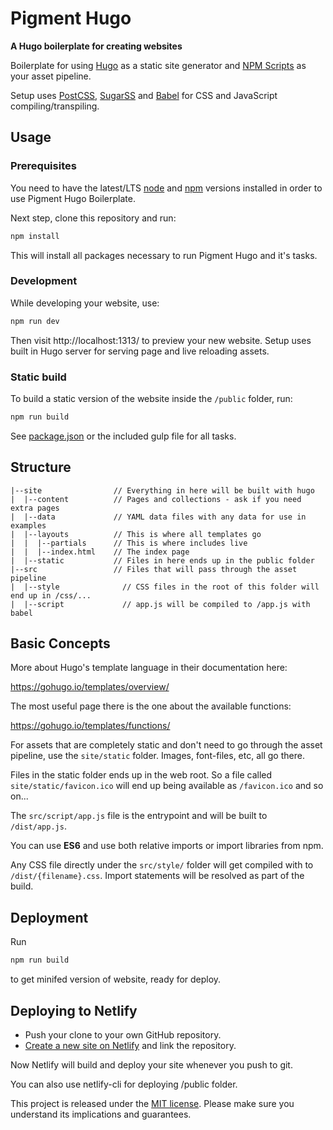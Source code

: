 # Pigment Hugo

**A Hugo boilerplate for creating websites**

Boilerplate for using [Hugo](https://gohugo.io/) as a static site generator and [NPM Scripts](https://docs.npmjs.com/cli/run-script) as your asset pipeline.

Setup uses [PostCSS](http://postcss.org/), [SugarSS](https://github.com/postcss/sugarss) and [Babel](https://babeljs.io/) for CSS and JavaScript compiling/transpiling.

## Usage

### Prerequisites

You need to have the latest/LTS [node](https://nodejs.org/en/download/) and [npm](https://www.npmjs.com/get-npm) versions installed in order to use Pigment Hugo Boilerplate.

Next step, clone this repository and run:

```bash
npm install
```

This will install all packages necessary to run Pigment Hugo and it's tasks.

### Development

While developing your website, use:

```bash
npm run dev
```

Then visit http://localhost:1313/ to preview your new website.
Setup uses built in Hugo server for serving page and live reloading assets.

### Static build

To build a static version of the website inside the `/public` folder, run:

```bash
npm run build
```

See [package.json](https://github.com/atomtigerzoo/victor-hugo/blob/readme-updates/package.json#L7) or the included gulp file for all tasks.

## Structure

```
|--site                // Everything in here will be built with hugo
|  |--content          // Pages and collections - ask if you need extra pages
|  |--data             // YAML data files with any data for use in examples
|  |--layouts          // This is where all templates go
|  |  |--partials      // This is where includes live
|  |  |--index.html    // The index page
|  |--static           // Files in here ends up in the public folder
|--src                 // Files that will pass through the asset pipeline
|  |--style              // CSS files in the root of this folder will end up in /css/...
|  |--script             // app.js will be compiled to /app.js with babel
```

## Basic Concepts

More about Hugo's template language in their documentation here:

https://gohugo.io/templates/overview/

The most useful page there is the one about the available functions:

https://gohugo.io/templates/functions/

For assets that are completely static and don't need to go through the asset pipeline,
use the `site/static` folder. Images, font-files, etc, all go there.

Files in the static folder ends up in the web root. So a file called `site/static/favicon.ico`
will end up being available as `/favicon.ico` and so on...

The `src/script/app.js` file is the entrypoint and will be built to `/dist/app.js`.

You can use **ES6** and use both relative imports or import libraries from npm.

Any CSS file directly under the `src/style/` folder will get compiled with to `/dist/{filename}.css`.
Import statements will be resolved as part of the build.

## Deployment

Run

```bash
npm run build
```
to get minifed version of website, ready for deploy.

## Deploying to Netlify

- Push your clone to your own GitHub repository.
- [Create a new site on Netlify](https://app.netlify.com/start) and link the repository.

Now Netlify will build and deploy your site whenever you push to git.

You can also use netlify-cli for deploying /public folder.

This project is released under the [MIT license](LICENSE). Please make sure you understand its implications and guarantees.

